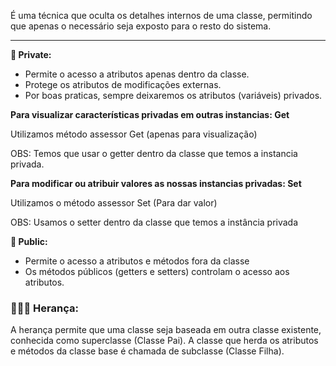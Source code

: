 É uma técnica que oculta os detalhes internos de uma classe, permitindo que apenas o necessário seja exposto para o resto do sistema.

---

**🔏 Private:**

- Permite o acesso a atributos apenas dentro da classe.
- Protege os atributos de modificações externas.
- Por boas praticas, sempre deixaremos os atributos (variáveis) privados.

**Para visualizar características privadas em outras instancias: Get**

Utilizamos método assessor Get (apenas para visualização)

OBS: Temos que usar o getter dentro da classe que temos a instancia privada.

**Para modificar ou atribuir valores as nossas instancias privadas: Set**

Utilizamos o método assessor Set (Para dar valor)

OBS: Usamos o setter dentro da classe que temos a instância privada

**📢 Public:**

- Permite o acesso a atributos e métodos fora da classe
- Os métodos públicos (getters e setters) controlam o acesso aos atributos.

### 👨🏼‍🦳 Herança:

A herança permite que uma classe seja baseada em outra classe existente, conhecida como superclasse (Classe Pai). A classe que herda os atributos e métodos da classe base é chamada de subclasse (Classe Filha).
